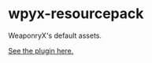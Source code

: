 # wpyx-resourcepack
WeaponryX's default assets.

[See the plugin here.](https://github.com/Hammercrxft/hammercroft-WeaponryX)
